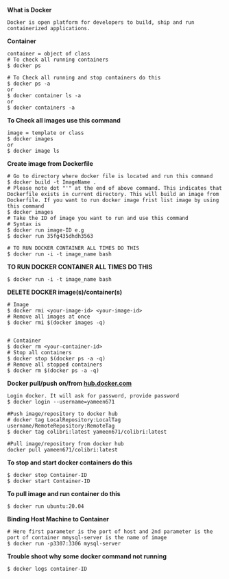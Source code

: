 **What is Docker**
```
Docker is open platform for developers to build, ship and run containerized applications. 
```

**Container**
```
container = object of class
# To check all running containers
$ docker ps 

# To Check all running and stop containers do this
$ docker ps -a
or
$ docker container ls -a
or 
$ docker containers -a
```

**To Check all images use this command**
```
image = template or class
$ docker images
or 
$ docker image ls
```

**Create image from Dockerfile**
```
# Go to directory where docker file is located and run this command
$ docker build -t ImageName .
# Please note dot "'" at the end of above command. This indicates that Dockerfile exists in current directory. This will build an image from Dockerfile. If you want to run docker image frist list image by using this command
$ docker images
# Take the ID of image you want to run and use this command
# Syntax is 
$ docker run image-ID e.g
$ docker run 35fg435dhdh3563

# TO RUN DOCKER CONTAINER ALL TIMES DO THIS
$ docker run -i -t image_name bash
```

**TO RUN DOCKER CONTAINER ALL TIMES DO THIS**
```
$ docker run -i -t image_name bash
```

**DELETE DOCKER image(s)/container(s)**
```
# Image
$ docker rmi <your-image-id> <your-image-id>
# Remove all images at once
$ docker rmi $(docker images -q)


# Container
$ docker rm <your-container-id>
# Stop all containers
$ docker stop $(docker ps -a -q)
# Remove all stopped containers
$ docker rm $(docker ps -a -q)
```


**Docker pull/push on/from [hub.docker.com](https://hub.docker.com/)**
```
Login docker. It will ask for password, provide password
$ docker login --username=yameen671

#Push image/repository to docker hub
# docker tag LocalRepository:LocalTag username/RemoteRepository:RemoteTag
$ docker tag colibri:latest yameen671/colibri:latest

#Pull image/repository from docker hub
docker pull yameen671/colibri:latest
```


**To stop and start docker containers do this**
```
$ docker stop Container-ID
$ docker start Container-ID
```

**To pull image and run container do this**
```
$ docker run ubuntu:20.04
```

**Binding Host Machine to Container**
```
# Here first parameter is the port of host and 2nd parameter is the port of container mmysql-server is the name of image
$ docker run -p3307:3306 mysql-server
```

**Trouble shoot why some docker command not running**
```
$ docker logs container-ID
```
